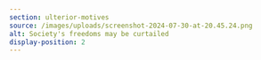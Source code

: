 ```yaml
---
section: ulterior-motives
source: /images/uploads/screenshot-2024-07-30-at-20.45.24.png
alt: Society's freedoms may be curtailed
display-position: 2
---
```

